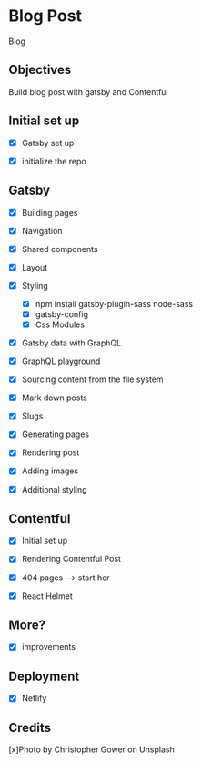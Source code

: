 # Blog Post

Blog


<!-- ![example-site](example-site.gif) -->

## Objectives

Build blog post with gatsby and Contentful

## Initial set up
*  [x] Gatsby set up
*  [x] initialize the repo


## Gatsby

*  [x] Building pages
*  [x] Navigation
*  [x] Shared components
*  [x] Layout
*  [x] Styling
     *  [x] npm install gatsby-plugin-sass  node-sass
     *  [x] gatsby-config
     *  [x] Css Modules
*  [x] Gatsby data with GraphQL
*  [x] GraphQL playground
*  [x] Sourcing content from the file system
*  [x] Mark down posts
*  [x] Slugs
*  [x] Generating pages
*  [x] Rendering post
*  [x] Adding images
*  [x] Additional styling



## Contentful

*  [x] Initial set up
*  [x] Rendering Contentful Post
*  [x] 404 pages --> start her
*  [x] React Helmet


## More?

* [x] improvements



## Deployment

*  [x] Netlify





## Credits

 [x]Photo by Christopher Gower on Unsplash


